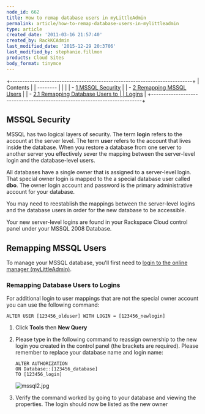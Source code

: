 ```yaml
---
node_id: 662
title: How to remap database users in myLittleAdmin
permalink: article/how-to-remap-database-users-in-mylittleadmin
type: article
created_date: '2011-03-16 21:57:40'
created_by: RackKCAdmin
last_modified_date: '2015-12-29 20:3706'
last_modified_by: stephanie.fillmon
products: Cloud Sites
body_format: tinymce
---
```


+--------------------------------------------------------------------------+
| Contents                                                                 |
| --------                                                                 |
|                                                                          |
| -   [1 MSSQL Security](#MSSQL_Security)                                  |
| -   [2 Remapping MSSQL Users](#Remapping_MSSQL_Users)                    |
|     -   [2.1 Remapping Database Users to                                 |
|         Logins](#Remapping_Database_Users_to_Logins)                     |
+--------------------------------------------------------------------------+

MSSQL Security
--------------

MSSQL has two logical layers of security. The term **login** refers to
the account at the server level. The term **user** refers to the account
that lives inside the database. When you restore a database from one
server to another server you effectively sever the mapping between the
server-level login and the database-level users.

All databases have a single owner that is assigned to a server-level
login. That special owner login is mapped to the a special database user
called **dbo**. The owner login account and password is the primary
administrative account for your database.

You may need to reestablish the mappings between the server-level logins
and the database users in order for the new database to be accessible.

Your new server-level logins are found in your Rackspace Cloud control
panel under your MSSQL 2008 Database.

Remapping MSSQL Users
---------------------

To manage your MSSQL database, you'll first need to [login to the online
manager
(myLittleAdmin)](http://www.rackspace.com/knowledge_center/article/rackspace-cloud-sites-essentials-mylittleadmin-database-management-interface "Working with a MSSQL database").

### Remapping Database Users to Logins

For additional login to user mappings that are not the special owner
account you can use the following command:

    ALTER USER [123456_olduser] WITH LOGIN = [123456_newlogin]

1.  Click **Tools** then **New Query**
2.  Please type in the following command to reassign ownership to the
    new login you created in the control panel (the brackets are
    required). Please remember to replace your database name and login
    name:

        ALTER AUTHORIZATION
        ON Database::[123456_database]
        TO [123456_login]

    ![mssql2.jpg](http://c0476992.cdn.cloudfiles.rackspacecloud.com/mssql2.jpg)

3.  Verify the command worked by going to your database and viewing the
    properties. The login should now be listed as the new owner


